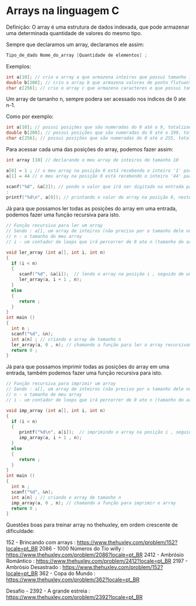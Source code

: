 # Arrays na linguagem C

Definição: O array é uma estrutura de dados indexada, que pode armazenar uma determinada quantidade de valores do mesmo tipo.

Sempre que declaramos um array, declaramos ele assim:

```c
Tipo_de_dado Nome_do_array [Quantidade de elementos] ;
```

Exemplos:

```c
int a[10]; // crio o array a que armazena inteiros que possui tamanho 10
double b[200]; // crio o array b que armazena valores de ponto flutuante (double) de tamanho 200
char c[256]; // crio o array c que armazena caracteres e que possui tamanho 256
```

Um array de tamanho n, sempre podera ser acessado nos índices de 0 ate n-1.

Como por exemplo:

```c
int a[10]; // possui posições que são numeradas do 0 até o 9, totalizando 10 posições
double b[200]; // possui posições que são numeradas do 0 até o 199, totalizando 200 posições
char c[256]; // possui posições que são numeradas do 0 até o 255, totalizando 256 posições
```

Para acessar cada uma das posições do array, podemos fazer assim:

```c
int array [10] // declarando o meu array de inteiros de tamanho 10

a[0] = 1 ; // o meu array na posição 0 está recebendo o inteiro '1' para armazenar
a[1] = 44 // o meu array na posição 0 está recebendo o inteiro '44' para armazenar

scanf("%d", &a[2]); // pondo o valor que irá ser digitado na entrada para ser recebido na posição 2 do array
:
printf("%d\n", a[0]); // printando o valor do array na posição 0, neste caso o inteiro 1.
```

Já para que possamos ler todas as posições do array em uma entrada, podemos fazer uma função recursiva para isto.

```c
// Função recursiva para ler um array
// Sendo : a[], um array de inteiros (não preciso por o tamanho dele nos parametros da função)
// n - o tamanho do meu array 
// i - um contador de loops que irá percorrer de 0 ate n (tamanho do array) ;

void ler_array (int a[], int i, int n)
{
  if (i < n)
  {
     scanf("%d", &a[i]);  // lendo o array na posição i , seguido de uma quebra de linha
     ler_array(a, i + 1 , n);
  }
  else
  {
     return ;
  }
}
int main ()
{
  int n ;
  scanf("%d", &n);
  int a[n] ; // criando o array de tamanho n 
  ler_array(a, 0 , n); // chamando a função para ler o array recursivamente, passando o meu array a , o meu contador que irá iniciar de 0 e o tamanho do meu array
  return 0 ;
}
```

Já para que possamos imprimir todas as posições do array em uma entrada, também podemos fazer uma função recursiva para isto.

```c
// Função recursiva para imprimir um array
// Sendo : a[], um array de inteiros (não preciso por o tamanho dele nos parametros da função)
// n - o tamanho do meu array 
// i - um contador de loops que irá percorrer de 0 ate n (tamanho do array) ;

void imp_array (int a[], int i, int n)
{
  if (i < n)
  {
     printf("%d\n", a[i]);  // imprimindo o array na posição i , seguido de uma quebra de linha
     imp_array(a, i + 1 , n);
  }
  else
  {
     return ;
  }
}
int main ()
{
  int n ;
  scanf("%d", &n);
  int a[n] ; // criando o array de tamanho n 
  imp_array(a, 0 , n); // chamando a função para imprimir o array 
  return 0 ;
}

```

Questões boas para treinar array no thehuxley, em ordem crescente de dificuldade:

152  - Brincando com arrays : https://www.thehuxley.com/problem/152?locale=pt_BR
2086 - 1000 Números do Tio willy : https://www.thehuxley.com/problem/2086?locale=pt_BR
2412 - Ambrósio Romântico : https://www.thehuxley.com/problem/2412?locale=pt_BR
2197 - Ambrósio Desastrado : https://www.thehuxley.com/problem/152?locale=pt_BR
362 - Copa do Mundo : https://www.thehuxley.com/problem/362?locale=pt_BR

Desafio - 2392 - A grande estreia : https://www.thehuxley.com/problem/2392?locale=pt_BR


